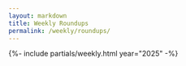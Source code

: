 ```yaml
---
layout: markdown
title: Weekly Roundups
permalink: /weekly/roundups/
---
```



{%- include partials/weekly.html 
    year="2025" -%}
